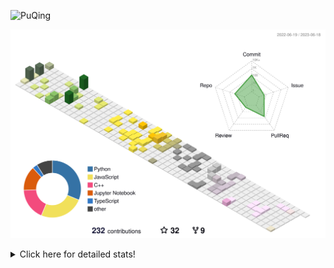 ![PuQing](https://user-images.githubusercontent.com/27223114/171565019-9a56fae6-b08b-421f-99db-7e830da42371.png)

![](./profile-3d-contrib/profile-season-animate.svg)

<details>
<summary>Click here for detailed stats!</summary>

<!--START_SECTION:waka-->
![Lines of code](https://img.shields.io/badge/From%20Hello%20World%20I%27ve%20Written-715.9%20thousand%20lines%20of%20code-blue)

**🐱 My GitHub Data** 

> 📦 247.3 kB Used in GitHub's Storage 
 > 
> 🏆 80 Contributions in the Year 2023
 > 
> 🚫 Not Opted to Hire
 > 
> 📜 26 Public Repositories 
 > 
> 🔑 27 Private Repositories 
 > 
**I'm an Early 🐤** 

```text
🌞 Morning                284 commits         █████░░░░░░░░░░░░░░░░░░░░   18.65 % 
🌆 Daytime                768 commits         █████████████░░░░░░░░░░░░   50.43 % 
🌃 Evening                211 commits         ███░░░░░░░░░░░░░░░░░░░░░░   13.85 % 
🌙 Night                  260 commits         ████░░░░░░░░░░░░░░░░░░░░░   17.07 % 
```


📊 **This Week I Spent My Time On** 

```text
💬 Programming Languages: 
TeX                      7 hrs 12 mins       ███████████░░░░░░░░░░░░░░   43.12 % 
Python                   4 hrs               ██████░░░░░░░░░░░░░░░░░░░   23.95 % 
Jupyter Notebook         3 hrs 50 mins       ██████░░░░░░░░░░░░░░░░░░░   22.99 % 
C++                      53 mins             █░░░░░░░░░░░░░░░░░░░░░░░░   05.35 % 
YAML                     23 mins             █░░░░░░░░░░░░░░░░░░░░░░░░   02.34 % 

🔥 Editors: 
VS Code                  15 hrs 40 mins      ███████████████████████░░   93.69 % 
DataSpell                1 hr 3 mins         ██░░░░░░░░░░░░░░░░░░░░░░░   06.31 % 

💻 Operating System: 
WSL                      15 hrs 28 mins      ███████████████████████░░   92.43 % 
Windows                  1 hr 3 mins         ██░░░░░░░░░░░░░░░░░░░░░░░   06.31 % 
Mac                      12 mins             ░░░░░░░░░░░░░░░░░░░░░░░░░   01.26 % 
```


<!--END_SECTION:waka-->
</details>
